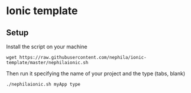 # Ionic template

## Setup

Install the script on your machine

    wget https://raw.githubusercontent.com/nephila/ionic-template/master/nephilaionic.sh

Then run it specifying the name of your project and the type (tabs, blank)

    ./nephilaionic.sh myApp type
